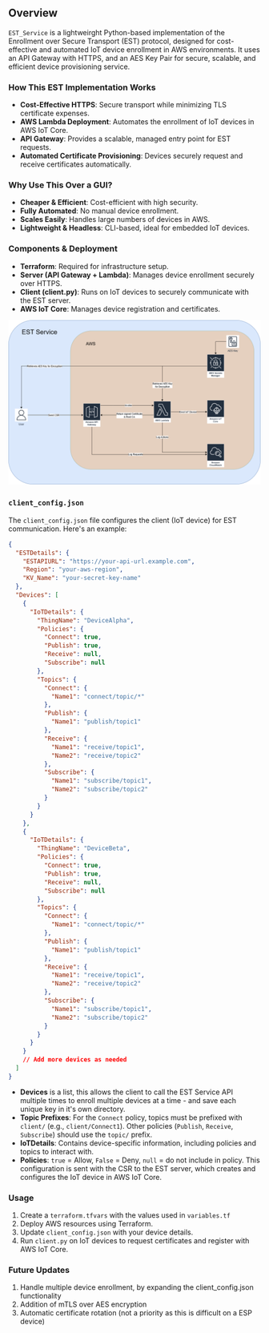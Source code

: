 ## Overview
`EST_Service` is a lightweirght Python-based implementation of the Enrollment over Secure Transport (EST) protocol, designed for cost-effective and automated IoT device enrollment in AWS environments. It uses an API Gateway with HTTPS, and an AES Key Pair for secure, scalable, and efficient device provisioning service.
### How This EST Implementation Works
- **Cost-Effective HTTPS**: Secure transport while minimizing TLS certificate expenses.
- **AWS Lambda Deployment**: Automates the enrollment of IoT devices in AWS IoT Core.
- **API Gateway**: Provides a scalable, managed entry point for EST requests.
- **Automated Certificate Provisioning**: Devices securely request and receive certificates automatically.
### Why Use This Over a GUI?
- **Cheaper & Efficient**: Cost-efficient with high security.
- **Fully Automated**: No manual device enrollment.
- **Scales Easily**: Handles large numbers of devices in AWS.
- **Lightweight & Headless**: CLI-based, ideal for embedded IoT devices.
### Components & Deployment
- **Terraform**: Required for infrastructure setup.
- **Server (API Gateway + Lambda)**: Manages device enrollment securely over HTTPS.
- **Client (client.py)**: Runs on IoT devices to securely communicate with the EST server.
- **AWS IoT Core**: Manages device registration and certificates.

<img src="https://raw.githubusercontent.com/actuallypav/EST_Service/refs/heads/main/img/EST-certificate-enrollement.png" alt="Smiley Picture" width="1000"/>

### `client_config.json`
The `client_config.json` file configures the client (IoT device) for EST communication. Here's an example:
```json
{
  "ESTDetails": {
    "ESTAPIURL": "https://your-api-url.example.com",
    "Region": "your-aws-region",
    "KV_Name": "your-secret-key-name"
  },
  "Devices": [
    {
      "IoTDetails": {
        "ThingName": "DeviceAlpha",
        "Policies": {
          "Connect": true,
          "Publish": true,
          "Receive": null,
          "Subscribe": null
        },
        "Topics": {
          "Connect": {
            "Name1": "connect/topic/*"
          },
          "Publish": {
            "Name1": "publish/topic1"
          },
          "Receive": {
            "Name1": "receive/topic1",
            "Name2": "receive/topic2"
          },
          "Subscribe": {
            "Name1": "subscribe/topic1",
            "Name2": "subscribe/topic2"
          }
        }
      }
    },
    {
      "IoTDetails": {
        "ThingName": "DeviceBeta",
        "Policies": {
          "Connect": true,
          "Publish": true,
          "Receive": null,
          "Subscribe": null
        },
        "Topics": {
          "Connect": {
            "Name1": "connect/topic/*"
          },
          "Publish": {
            "Name1": "publish/topic1"
          },
          "Receive": {
            "Name1": "receive/topic1",
            "Name2": "receive/topic2"
          },
          "Subscribe": {
            "Name1": "subscribe/topic1",
            "Name2": "subscribe/topic2"
          }
        }
      }
    }
    // Add more devices as needed
  ]
}
```
- **Devices** is a list, this allows the client to call the EST Service API multiple times to enroll multiple devices at a time - and save each unique key in it's own directory.
- **Topic Prefixes**: For the `Connect` policy, topics must be prefixed with `client/` (e.g., `client/Connect1`). Other policies (`Publish`, `Receive`, `Subscribe`) should use the `topic/` prefix.
- **IoTDetails**: Contains device-specific information, including policies and topics to interact with.
- **Policies**: `true` = Allow, `False` = Deny, `null` = do not include in policy.
This configuration is sent with the CSR to the EST server, which creates and configures the IoT device in AWS IoT Core.
### Usage
1. Create a `terraform.tfvars` with the values used in `variables.tf`
2. Deploy AWS resources using Terraform.
3. Update `client_config.json` with your device details.
4. Run `client.py` on IoT devices to request certificates and register with AWS IoT Core.
### Future Updates
1. Handle multiple device enrollment, by expanding the client_config.json functionality
2. Addition of mTLS over AES encryption
3. Automatic certificate rotation (not a priority as this is difficult on a ESP device)
